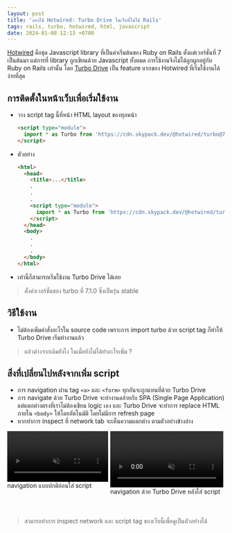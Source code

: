 ```yaml
---
layout: post
title: 'ลองใช้ Hotwired: Turbo Drive ในเว็บที่ไม่ใช่ Rails'
tags: rails, turbo, hotwired, html, javascript
date: 2024-01-08 12:13 +0700
---
```

[Hotwired](https://hotwired.dev/) คือชุด Javascript library ที่เป็นค่าเริ่มต้นของ Ruby on Rails ตั้งแต่เวอร์ชั่นที่ 7 เป็นต้นมา
แต่การที่ library ถูกเขียนด้วย Javascript ทั้งหมด การใช้งานจึงไม่ได้ถูกผูกอยู่กับ Ruby on Rails เท่านั้น
โดย [Turbo Drive](https://turbo.hotwired.dev/handbook/drive) เป็น feature แรกของ Hotwired ที่เริ่มใช้งานได้ง่ายที่สุด

## การติดตั้งในหน้าเว็บเพื่อเริ่มใช้งาน

- วาง script tag นี้ที่หน้า HTML layout ของทุกหน้า
  ```html
  <script type="module">
    import * as Turbo from 'https://cdn.skypack.dev/@hotwired/turbo@7.1.0';
  </script>
  ```
- ตัวอย่าง
  ```html
  <html>
    <head>
      <title>...</title>
      .
      .
      .
      <script type="module">
        import * as Turbo from 'https://cdn.skypack.dev/@hotwired/turbo@7.1.0';
      </script>
    </head>
    <body>
      .
      .
      .
    </body>
  </html>
  ```
- เท่านี้ก็สามารถเริ่มใช้งาน Turbo Drive ได้เลย

> ตั้งค่าเวอร์ชั่นของ turbo ที่ 7.1.0 ซึ่งเป็นรุ่น stable

## วิธีใช้งาน
- ไม่ต้องเพิ่มคำสั่งอะไรใน source code เพราะการ import turbo ด้วย script tag ก็ทำให้ Turbo Drive เริ่มทำงานแล้ว

> แล้วต่างจากเดิมยังไง ในเมื่อยังไม่ได้ทำอะไรเพิ่ม ?

## สิ่งที่เปลี่ยนไปหลังจากเพิ่ม script
- การ navigation ผ่าน tag `<a>` และ `<form>` ทุกอันจะถูกแทนที่ด้วย Turbo Drive
- การ navigate ด้วย Turbo Drive จะทำงานคล้ายกับ SPA (Single Page Application)
  แต่แตกต่างตรงที่เราไม่ต้องเขียน logic เอง และ Turbo Drive จะทำการ replace HTML ภายใน
  `<body>` ให้โดยอัตโนมัติ โดยไม่มีการ refresh page
- หากทำการ inspect ที่ network tab จะเห็นความแตกต่าง ตามตัวอย่างข้างล่าง

<div style="display: flex; justify-content: space-between;margin-bottom:50px;">
  <div>
    <video width="98%" preload="auto" muted controls>
      <source src="/videos/normal-navigation.mp4" type="video/mp4">
      Your browser does not support the video tag.
    </video>
    <quote>
      navigation แบบปกติก่อนใส่ script
    </quote>
  </div>
  <div>
    <video width="98%" preload="auto" muted controls>
      <source src="/videos/navigation-with-turbodrive.mp4" type="video/mp4">
      Your browser does not support the video tag.
    </video>
    <quote>
      navigation ด้วย Turbo Drive หลังใส่ script
    </quote>
  </div>
</div>

> สามารถทำการ inspect network และ script tag ของเว็บนี้เพื่อดูเป็นตัวอย่างได้
